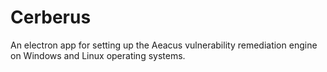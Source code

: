# Cerberus
An electron app for setting up the Aeacus vulnerability remediation engine on Windows and Linux operating systems.

